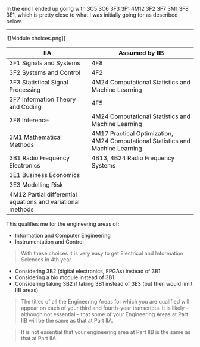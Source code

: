 In the end I ended up going with 3C5 3C6 3F3 3F1 4M12 3F2 3F7 3M1 3F8 3E1, which is pretty close to what I was initially going for as described below.

-----

![[Module choices.png]]

| IIA                                                         | Assumed by IIB                                                                  |
| ----------------------------------------------------------- | ------------------------------------------------------------------------------- |
| 3F1 Signals and Systems                                     | 4F8                                                                             |
| 3F2 Systems and Control                                     | 4F2                                                                             |
| 3F3 Statistical Signal Processing                           | 4M24 Computational Statistics and Machine Learning                              |
| 3F7 Information Theory and Coding                           | 4F5                                                                             |
| 3F8 Inference                                               | 4M24 Computational Statistics and Machine Learning                              |
| 3M1 Mathematical Methods                                    | 4M17 Practical Optimization, 4M24 Computational Statistics and Machine Learning |
| 3B1 Radio Frequency Electronics                             | 4B13, 4B24 Radio Frequency Systems                                              |
| 3E1 Business Economics                                      |                                                                                 |
| 3E3 Modelling Risk                                          |                                                                                 |
| 4M12 Partial differential equations and variational methods |                                                                                 |
This qualifies me for the engineering areas of:
- Information and Computer Engineering
- Instrumentation and Control

>With these choices it is very easy to get Electrical and Information Sciences in 4th year

- Considering 3B2 (digital electronics, FPGAs) instead of 3B1
- Considering a bio module instead of 3B1.
- Considering taking 3B2 if taking 3B1 instead of 3E3 (but then would limit $\mathrm{IIB}$ areas)

>The titles of all the Engineering Areas for which you are qualified will appear on each of your third and fourth-year transcripts. It is likely – although not essential – that some of your Engineering Areas at Part IIB will be the same as that at Part IIA.

> It is not essential that your engineering area at Part IIB is the same as that at Part IIA.



